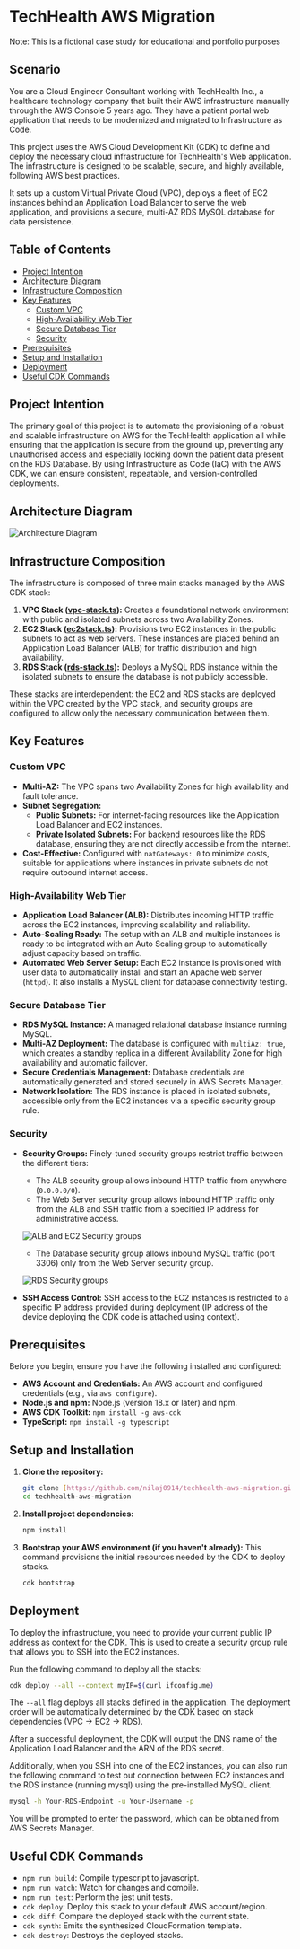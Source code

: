 # TechHealth AWS Migration
Note: This is a fictional case study for educational and portfolio purposes

## Scenario
You are a Cloud Engineer Consultant working with TechHealth Inc., a healthcare technology company that built their AWS infrastructure manually through the AWS Console 5 years ago. They have a patient portal web application that needs to be modernized and migrated to Infrastructure as Code.

This project uses the AWS Cloud Development Kit (CDK) to define and deploy the necessary cloud infrastructure for TechHealth's Web application. The infrastructure is designed to be scalable, secure, and highly available, following AWS best practices.

It sets up a custom Virtual Private Cloud (VPC), deploys a fleet of EC2 instances behind an Application Load Balancer to serve the web application, and provisions a secure, multi-AZ RDS MySQL database for data persistence.

## Table of Contents
- [Project Intention](#project-intention)
- [Architecture Diagram](#architecture-diagram)
- [Infrastructure Composition](#Infrastructure-Composition)
- [Key Features](#key-features)
  - [Custom VPC](#custom-vpc)
  - [High-Availability Web Tier](#high-availability-web-tier)
  - [Secure Database Tier](#secure-database-tier)
  - [Security](#security)
- [Prerequisites](#prerequisites)
- [Setup and Installation](#setup-and-installation)
- [Deployment](#deployment)
- [Useful CDK Commands](#useful-cdk-commands)

## Project Intention

The primary goal of this project is to automate the provisioning of a robust and scalable infrastructure on AWS for the TechHealth application all while ensuring that the application is secure from the ground up, preventing any unauthorised access and especially locking down the patient data present on the RDS Database. By using Infrastructure as Code (IaC) with the AWS CDK, we can ensure consistent, repeatable, and version-controlled deployments.

## Architecture Diagram
![Architecture Diagram](images/image1.png)

## Infrastructure Composition
The infrastructure is composed of three main stacks managed by the AWS CDK stack:

1.  **VPC Stack ([vpc-stack.ts](lib/vpc-stack.ts)):** Creates a foundational network environment with public and isolated subnets across two Availability Zones.
2.  **EC2 Stack ([ec2stack.ts](lib/ec2stack.ts)):** Provisions two EC2 instances in the public subnets to act as web servers. These instances are placed behind an Application Load Balancer (ALB) for traffic distribution and high availability.
3.  **RDS Stack ([rds-stack.ts](lib/rds-stack.ts)):** Deploys a MySQL RDS instance within the isolated subnets to ensure the database is not publicly accessible.

These stacks are interdependent: the EC2 and RDS stacks are deployed within the VPC created by the VPC stack, and security groups are configured to allow only the necessary communication between them.

## Key Features

### Custom VPC
-   **Multi-AZ:** The VPC spans two Availability Zones for high availability and fault tolerance.
-   **Subnet Segregation:**
    -   **Public Subnets:** For internet-facing resources like the Application Load Balancer and EC2 instances.
    -   **Private Isolated Subnets:** For backend resources like the RDS database, ensuring they are not directly accessible from the internet.
-   **Cost-Effective:** Configured with `natGateways: 0` to minimize costs, suitable for applications where instances in private subnets do not require outbound internet access.

### High-Availability Web Tier
-   **Application Load Balancer (ALB):** Distributes incoming HTTP traffic across the EC2 instances, improving scalability and reliability.
-   **Auto-Scaling Ready:** The setup with an ALB and multiple instances is ready to be integrated with an Auto Scaling group to automatically adjust capacity based on traffic.
-   **Automated Web Server Setup:** Each EC2 instance is provisioned with user data to automatically install and start an Apache web server (`httpd`). It also installs a MySQL client for database connectivity testing.

### Secure Database Tier
-   **RDS MySQL Instance:** A managed relational database instance running MySQL.
-   **Multi-AZ Deployment:** The database is configured with `multiAz: true`, which creates a standby replica in a different Availability Zone for high availability and automatic failover.
-   **Secure Credentials Management:** Database credentials are automatically generated and stored securely in AWS Secrets Manager.
-   **Network Isolation:** The RDS instance is placed in isolated subnets, accessible only from the EC2 instances via a specific security group rule.

### Security
-   **Security Groups:** Finely-tuned security groups restrict traffic between the different tiers:
    -   The ALB security group allows inbound HTTP traffic from anywhere (`0.0.0.0/0`).
    -   The Web Server security group allows inbound HTTP traffic only from the ALB and SSH traffic from a specified IP address for administrative access.

    ![ALB and EC2 Security groups](images/image2.png)
    -   The Database security group allows inbound MySQL traffic (port 3306) only from the Web Server security group.

    ![RDS Security groups](images/image3.png)
-   **SSH Access Control:** SSH access to the EC2 instances is restricted to a specific IP address provided during deployment (IP address of the device deploying the CDK code is attached using context).

## Prerequisites

Before you begin, ensure you have the following installed and configured:
-   **AWS Account and Credentials:** An AWS account and configured credentials (e.g., via `aws configure`).
-   **Node.js and npm:** Node.js (version 18.x or later) and npm.
-   **AWS CDK Toolkit:** `npm install -g aws-cdk`
-   **TypeScript:** `npm install -g typescript`

## Setup and Installation

1.  **Clone the repository:**
    ```bash
    git clone [https://github.com/nilaj0914/techhealth-aws-migration.git](https://github.com/nilaj0914/techhealth-aws-migration.git)
    cd techhealth-aws-migration
    ```

2.  **Install project dependencies:**
    ```bash
    npm install
    ```

3.  **Bootstrap your AWS environment (if you haven't already):**
    This command provisions the initial resources needed by the CDK to deploy stacks.
    ```bash
    cdk bootstrap
    ```

## Deployment

To deploy the infrastructure, you need to provide your current public IP address as context for the CDK. This is used to create a security group rule that allows you to SSH into the EC2 instances.

Run the following command to deploy all the stacks:

```bash
cdk deploy --all --context myIP=$(curl ifconfig.me)
```

The `--all` flag deploys all stacks defined in the application. The deployment order will be automatically determined by the CDK based on stack dependencies (VPC -> EC2 -> RDS).

After a successful deployment, the CDK will output the DNS name of the Application Load Balancer and the ARN of the RDS secret.

Additionally, when you SSH into one of the EC2 instances, you can also run the following command to test out connection between EC2 instances and the RDS instance (running mysql) using the pre-installed MySQL client.

```bash
mysql -h Your-RDS-Endpoint -u Your-Username -p
```
You will be prompted to enter the password, which can be obtained from AWS Secrets Manager.
## Useful CDK Commands

-   `npm run build`: Compile typescript to javascript.
-   `npm run watch`: Watch for changes and compile.
-   `npm run test`: Perform the jest unit tests.
-   `cdk deploy`: Deploy this stack to your default AWS account/region.
-   `cdk diff`: Compare the deployed stack with the current state.
-   `cdk synth`: Emits the synthesized CloudFormation template.
-   `cdk destroy`: Destroys the deployed stacks.
